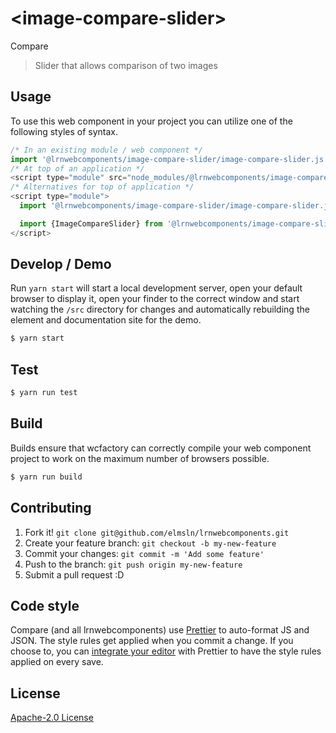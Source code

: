 # &lt;image-compare-slider&gt;

Compare
> Slider that allows comparison of two images

## Usage
To use this web component in your project you can utilize one of the following styles of syntax.

```js
/* In an existing module / web component */
import '@lrnwebcomponents/image-compare-slider/image-compare-slider.js';
/* At top of an application */
<script type="module" src="node_modules/@lrnwebcomponents/image-compare-slider/image-compare-slider.js"></script>
/* Alternatives for top of application */
<script type="module">
  import '@lrnwebcomponents/image-compare-slider/image-compare-slider.js';

  import {ImageCompareSlider} from '@lrnwebcomponents/image-compare-slider/image-compare-slider.js';
</script>
```

## Develop / Demo
Run `yarn start` will start a local development server, open your default browser to display it, open your finder to the correct window and start watching the `/src` directory for changes and automatically rebuilding the element and documentation site for the demo.
```bash
$ yarn start
```

## Test

```bash
$ yarn run test
```

## Build
Builds ensure that wcfactory can correctly compile your web component project to
work on the maximum number of browsers possible.
```bash
$ yarn run build
```

## Contributing

1. Fork it! `git clone git@github.com/elmsln/lrnwebcomponents.git`
2. Create your feature branch: `git checkout -b my-new-feature`
3. Commit your changes: `git commit -m 'Add some feature'`
4. Push to the branch: `git push origin my-new-feature`
5. Submit a pull request :D

## Code style

Compare (and all lrnwebcomponents) use [Prettier][prettier] to auto-format JS and JSON.  The style rules get applied when you commit a change.  If you choose to, you can [integrate your editor][prettier-ed] with Prettier to have the style rules applied on every save.

[prettier]: https://github.com/prettier/prettier/
[prettier-ed]: https://github.com/prettier/prettier/#editor-integration
[polyserve]: https://github.com/Polymer/polyserve
[web-component-tester]: https://github.com/Polymer/web-component-tester

## License
[Apache-2.0 License](http://opensource.org/licenses/Apache-2.0)